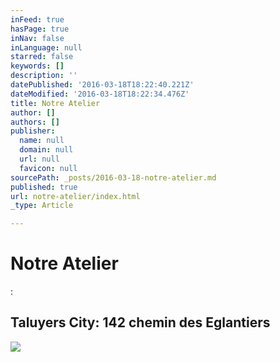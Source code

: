 ```yaml
---
inFeed: true
hasPage: true
inNav: false
inLanguage: null
starred: false
keywords: []
description: ''
datePublished: '2016-03-18T18:22:40.221Z'
dateModified: '2016-03-18T18:22:34.476Z'
title: Notre Atelier
author: []
authors: []
publisher:
  name: null
  domain: null
  url: null
  favicon: null
sourcePath: _posts/2016-03-18-notre-atelier.md
published: true
url: notre-atelier/index.html
_type: Article

---
```

# Notre Atelier

:

## Taluyers City: 142 chemin des Eglantiers
![](https://the-grid-user-content.s3-us-west-2.amazonaws.com/6e5c2b26-8795-4dc6-b3c8-afbd96dfb03a.jpg)